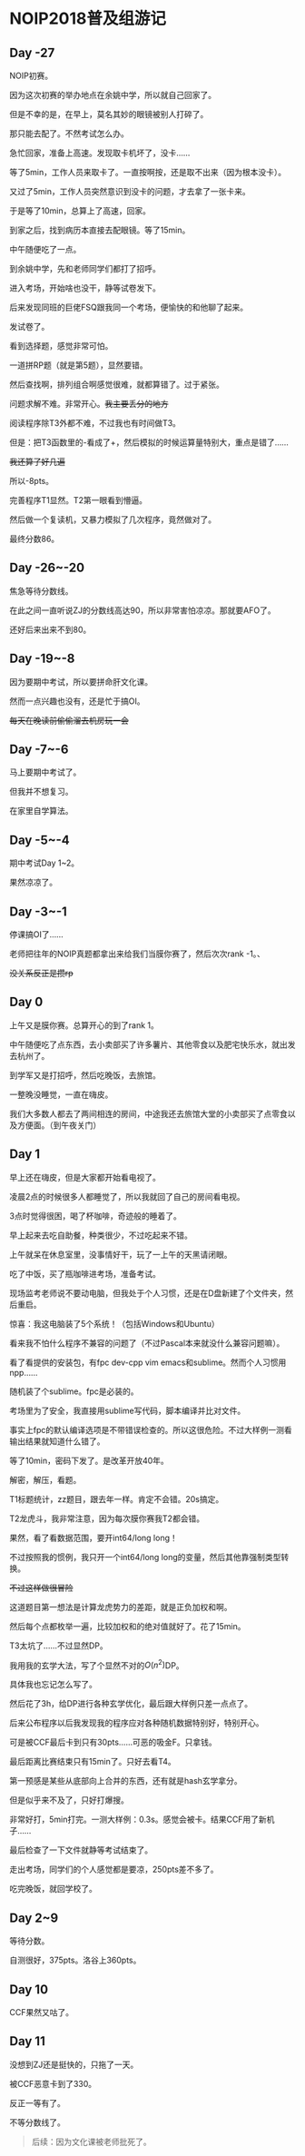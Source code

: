 # NOIP2018普及组游记

## Day -27

NOIP初赛。

因为这次初赛的举办地点在余姚中学，所以就自己回家了。

但是不幸的是，在早上，莫名其妙的眼镜被别人打碎了。

那只能去配了。不然考试怎么办。

急忙回家，准备上高速。发现取卡机坏了，没卡……

等了5min，工作人员来取卡了。一直按啊按，还是取不出来（因为根本没卡）。

又过了5min，工作人员突然意识到没卡的问题，才去拿了一张卡来。

于是等了10min，总算上了高速，回家。

到家之后，找到病历本直接去配眼镜。等了15min。

中午随便吃了一点。

到余姚中学，先和老师同学们都打了招呼。

进入考场，开始啥也没干，静等试卷发下。

后来发现同班的巨佬FSQ跟我同一个考场，便愉快的和他聊了起来。

发试卷了。

看到选择题，感觉非常可怕。

一道拼RP题（就是第5题），显然要错。

然后查找啊，排列组合啊感觉很难，就都算错了。过于紧张。

问题求解不难。非常开心。~~我主要丢分的地方~~

阅读程序除T3外都不难，不过我也有时间做T3。

但是：把T3函数里的-看成了+，然后模拟的时候运算量特别大，重点是错了……

~~我还算了好几遍~~

所以-8pts。

完善程序T1显然。T2第一眼看到懵逼。

然后做一个复读机，又暴力模拟了几次程序，竟然做对了。

最终分数86。

## Day -26~-20

焦急等待分数线。

在此之间一直听说ZJ的分数线高达90，所以非常害怕凉凉。那就要AFO了。

还好后来出来不到80。

## Day -19~-8

因为要期中考试，所以要拼命肝文化课。

然而一点兴趣也没有，还是忙于搞OI。

~~每天在晚读前偷偷溜去机房玩一会~~

## Day -7~-6

马上要期中考试了。

但我并不想复习。

在家里自学算法。

## Day -5~-4

期中考试Day 1~2。

果然凉凉了。

## Day -3~-1

停课搞OI了……

老师把往年的NOIP真题都拿出来给我们当膜你赛了，然后次次rank -1。、

~~没关系反正是攒rp~~

## Day 0

上午又是膜你赛。总算开心的到了rank 1。

中午随便吃了点东西，去小卖部买了许多薯片、其他零食以及肥宅快乐水，就出发去杭州了。

到学军又是打招呼，然后吃晚饭，去旅馆。

一整晚没睡觉，一直在嗨皮。

我们大多数人都去了两间相连的房间，中途我还去旅馆大堂的小卖部买了点零食以及方便面。（到午夜关门）

## Day 1

早上还在嗨皮，但是大家都开始看电视了。

凌晨2点的时候很多人都睡觉了，所以我就回了自己的房间看电视。

3点时觉得很困，喝了杯咖啡，奇迹般的睡着了。

早上起来去吃自助餐，种类很少，不过吃起来不错。

上午就呆在休息室里，没事情好干，玩了一上午的天黑请闭眼。

吃了中饭，买了瓶咖啡进考场，准备考试。

现场监考老师说不要动电脑，但我处于个人习惯，还是在D盘新建了个文件夹，然后重启。

惊喜：我这电脑装了5个系统！（包括Windows和Ubuntu）

看来我不怕什么程序不兼容的问题了（不过Pascal本来就没什么兼容问题嘛）。

看了看提供的安装包，有fpc dev-cpp vim emacs和sublime。然而个人习惯用npp……

随机装了个sublime。fpc是必装的。

考场里为了安全，我直接用sublime写代码，脚本编译并比对文件。

事实上fpc的默认编译选项是不带错误检查的。所以这很危险。不过大样例一测看输出结果就知道什么错了。

等了10min，密码下发了。是改革开放40年。

解密，解压，看题。

T1标题统计，zz题目，跟去年一样。肯定不会错。20s搞定。

T2龙虎斗，我非常注意，因为每次膜你赛我T2都会错。

果然，看了看数据范围，要开int64/long long！

不过按照我的惯例，我只开一个int64/long long的变量，然后其他靠强制类型转换。

~~不过这样做很冒险~~

这道题目第一想法是计算龙虎势力的差距，就是正负加权和啊。

然后每个点都枚举一遍，比较加权和的绝对值就好了。花了15min。

T3太坑了……不过显然DP。

我用我的玄学大法，写了个显然不对的$O(n^2)$DP。

具体我也忘记怎么写了。

然后花了3h，给DP进行各种玄学优化，最后跟大样例只差一点点了。

后来公布程序以后我发现我的程序应对各种随机数据特别好，特别开心。

可是被CCF最后卡到只有30pts……可恶的吸金F。只拿钱。

最后距离比赛结束只有15min了。只好去看T4。

第一预感是某些从底部向上合并的东西，还有就是hash玄学拿分。

但是似乎来不及了，只好打爆搜。

非常好打，5min打完。一测大样例：0.3s。感觉会被卡。结果CCF用了新机子……

最后检查了一下文件就静等考试结束了。

走出考场，同学们的个人感觉都是要凉，250pts差不多了。

吃完晚饭，就回学校了。

## Day 2~9

等待分数。

自测很好，375pts。洛谷上360pts。

## Day 10

CCF果然又咕了。

## Day 11

没想到ZJ还是挺快的，只拖了一天。

被CCF恶意卡到了330。

反正一等有了。

不等分数线了。

> 后续：因为文化课被老师批死了。